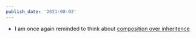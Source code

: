 ```yaml
---
publish_date: '2021-08-03'
---
```


- I am once again reminded to think about [composition over inheritence](https://reactjs.org/docs/composition-vs-inheritance.html)

